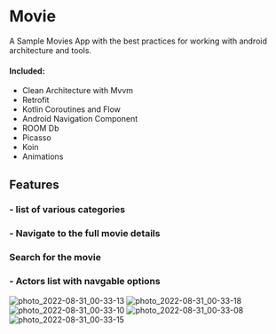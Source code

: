# Movie
A Sample Movies App with the best practices for working with android architecture and tools.

#### Included: 
- Clean Architecture with Mvvm 
- Retrofit 
- Kotlin Coroutines and Flow 
- Android Navigation Component 
- ROOM Db 
- Picasso 
- Koin
- Animations

## Features 
### - list of various categories
### - Navigate to the full movie details
### Search for the movie
### - Actors list with navgable options



![photo_2022-08-31_00-33-13](https://user-images.githubusercontent.com/74027887/187532890-655b0fb2-9310-4bc5-9a54-966eafabfbfb.jpg)
![photo_2022-08-31_00-33-18](https://user-images.githubusercontent.com/74027887/187533124-ea22613d-8be9-4128-b070-a3a0d7b63d92.jpg)
![photo_2022-08-31_00-33-10](https://user-images.githubusercontent.com/74027887/187533144-933734bf-a976-4dc9-9492-e889bad5ef9e.jpg)
![photo_2022-08-31_00-33-08](https://user-images.githubusercontent.com/74027887/187533900-019e95ba-f332-4921-b758-4388fefbf800.jpg)
![photo_2022-08-31_00-33-15](https://user-images.githubusercontent.com/74027887/187533255-3a9041df-e994-4ca8-8532-628149020911.jpg)
